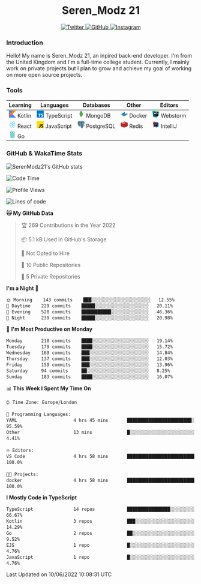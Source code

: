 <div align="center">
  <h1>Seren_Modz 21</h1>
  <a href="https://twitter.com/SerenModz21">
    <img alt="Twitter" src="https://img.shields.io/badge/twitter%20-%231DA1F2.svg?&style=for-the-badge&logo=Twitter&logoColor=white">
  </a>
  <a href="https://github.com/SerenModz21">
    <img alt="GitHub" src="https://img.shields.io/badge/github%20-%23121011.svg?&style=for-the-badge&logo=github&logoColor=white">
  </a>
  <a href="https://www.instagram.com/serenmodz21">
    <img alt="Instagram" src="https://img.shields.io/badge/instagram%20-%23E4405F.svg?&style=for-the-badge&logo=Instagram&logoColor=white">
  </a>
</div>

### Introduction

Hello! My name is Seren_Modz 21, an inpired back-end developer. I'm from the United Kingdom and I'm a full-time college student. Currently, I mainly work on private projects but I plan to grow and achieve my goal of working on more open source projects. 

### Tools

 **Learning**                                        | **Languages**                                               | **Databases**                                               | **Other**                                           | **Editors**                                                  
-----------------------------------------------------|-------------------------------------------------------------|-------------------------------------------------------------|-----------------------------------------------------|--------------------------------------------------------------
 <img width="19px" src="./assets/kotlin.svg"> Kotlin | <img width="19px" src="./assets/typescript.svg"> TypeScript | <img width="19px" src="./assets/mongodb.svg"> MongoDB       | <img width="19px" src="./assets/docker.svg"> Docker | <img width="19px" src="./assets/webstorm.svg"> Webstorm      
 <img width="19px" src="./assets/react.svg"> React   | <img width="19px" src="./assets/javascript.svg"> JavaScript | <img width="19px" src="./assets/postgresql.svg"> PostgreSQL | <img width="19px" src="./assets/redis.svg"> Redis   | <img width="19px" src="./assets/intellij-idea.svg"> IntelliJ
 <img width="19px" src="./assets/go.svg"> Go         |                                                             |                                                             |                                                     |                                                                                                               

### GitHub & WakaTime Stats

![SerenModz21's GitHub stats](https://github-readme-stats.vercel.app/api?username=SerenModz21&show_icons=true&theme=dark)

<!--START_SECTION:waka-->
![Code Time](http://img.shields.io/badge/Code%20Time-1%2C371%20hrs%2022%20mins-blue)

![Profile Views](http://img.shields.io/badge/Profile%20Views-11-blue)

![Lines of code](https://img.shields.io/badge/From%20Hello%20World%20I%27ve%20Written-13%20Thousand%20lines%20of%20code-blue)

**🐱 My GitHub Data** 

> 🏆 269 Contributions in the Year 2022
 > 
> 📦 5.1 kB Used in GitHub's Storage 
 > 
> 🚫 Not Opted to Hire
 > 
> 📜 10 Public Repositories 
 > 
> 🔑 5 Private Repositories  
 > 
**I'm a Night 🦉** 

```text
🌞 Morning    143 commits    ███░░░░░░░░░░░░░░░░░░░░░░   12.55% 
🌆 Daytime    229 commits    █████░░░░░░░░░░░░░░░░░░░░   20.11% 
🌃 Evening    528 commits    ███████████░░░░░░░░░░░░░░   46.36% 
🌙 Night      239 commits    █████░░░░░░░░░░░░░░░░░░░░   20.98%

```
📅 **I'm Most Productive on Monday** 

```text
Monday       218 commits    ████░░░░░░░░░░░░░░░░░░░░░   19.14% 
Tuesday      179 commits    ████░░░░░░░░░░░░░░░░░░░░░   15.72% 
Wednesday    169 commits    ███░░░░░░░░░░░░░░░░░░░░░░   14.84% 
Thursday     137 commits    ███░░░░░░░░░░░░░░░░░░░░░░   12.03% 
Friday       159 commits    ███░░░░░░░░░░░░░░░░░░░░░░   13.96% 
Saturday     94 commits     ██░░░░░░░░░░░░░░░░░░░░░░░   8.25% 
Sunday       183 commits    ████░░░░░░░░░░░░░░░░░░░░░   16.07%

```


📊 **This Week I Spent My Time On** 

```text
⌚︎ Time Zone: Europe/London

💬 Programming Languages: 
YAML                     4 hrs 45 mins       ████████████████████████░   95.59% 
Other                    13 mins             █░░░░░░░░░░░░░░░░░░░░░░░░   4.41%

🔥 Editors: 
VS Code                  4 hrs 58 mins       █████████████████████████   100.0%

🐱‍💻 Projects: 
docker                   4 hrs 58 mins       █████████████████████████   100.0%

```

**I Mostly Code in TypeScript** 

```text
TypeScript               14 repos            ████████████████░░░░░░░░░   66.67% 
Kotlin                   3 repos             ███░░░░░░░░░░░░░░░░░░░░░░   14.29% 
Go                       2 repos             ██░░░░░░░░░░░░░░░░░░░░░░░   9.52% 
EJS                      1 repo              █░░░░░░░░░░░░░░░░░░░░░░░░   4.76% 
JavaScript               1 repo              █░░░░░░░░░░░░░░░░░░░░░░░░   4.76%

```



 Last Updated on 10/06/2022 10:08:31 UTC
<!--END_SECTION:waka-->
